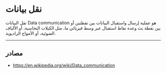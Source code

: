 
# نقل بيانات

نقل البيانات Data communication هو عملية إرسال واستقبال البيانات بين نقطتين أو بين نقطة بث وعدة نقاط استقبال عبر وسط فيزيائي ما، مثل الكبلات النحاسية، أو الألياف الضوئية، أو الأمواج الراديوية.

---

## مصادر

- https://en.wikipedia.org/wiki/Data_communication
